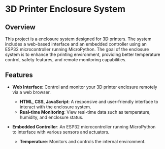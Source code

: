 # 3D Printer Enclosure System

## Overview

This project is a enclosure system designed for 3D printers. The system includes a web-based interface and an embedded controller using an ESP32 microcontroller running MicroPython. The goal of the enclosure system is to enhance the printing environment, providing better temperature control, safety features, and remote monitoring capabilities.

## Features

- **Web Interface**: Control and monitor your 3D printer enclosure remotely via a web browser.
  - **HTML, CSS, JavaScript**: A responsive and user-friendly interface to interact with the enclosure system.
  - **Real-time Monitoring**: View real-time data such as temperature, humidity, and enclosure status.
  
- **Embedded Controller**: An ESP32 microcontroller running MicroPython to interface with various sensors and actuators.
  - **Temperature**: Monitors and controls the internal environment.
